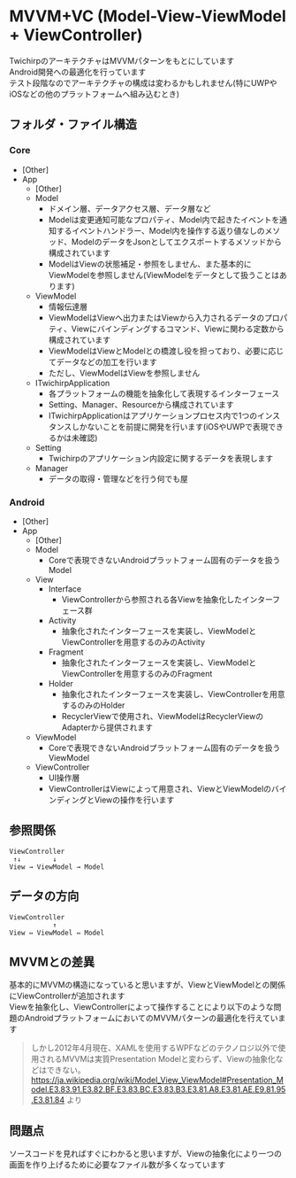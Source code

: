 # MVVM+VC (Model-View-ViewModel + ViewController)
TwichirpのアーキテクチャはMVVMパターンをもとにしています  
Android開発への最適化を行っています  
テスト段階なのでアーキテクチャの構成は変わるかもしれません(特にUWPやiOSなどの他のプラットフォームへ組み込むとき)

## フォルダ・ファイル構造

### Core
- [Other]
- App
  - [Other]
  - Model
     - ドメイン層、データアクセス層、データ層など
     - Modelは変更通知可能なプロパティ、Model内で起きたイベントを通知するイベントハンドラー、Model内を操作する返り値なしのメソッド、ModelのデータをJsonとしてエクスポートするメソッドから構成されています
     - ModelはViewの状態補足・参照をしません、また基本的にViewModelを参照しません(ViewModelをデータとして扱うことはあります)
  - ViewModel
     - 情報伝達層
     - ViewModelはViewへ出力またはViewから入力されるデータのプロパティ、Viewにバインディングするコマンド、Viewに関わる定数から構成されています
     - ViewModelはViewとModelとの橋渡し役を担っており、必要に応じてデータなどの加工を行います
     - ただし、ViewModelはViewを参照しません
  - ITwichirpApplication
     - 各プラットフォームの機能を抽象化して表現するインターフェース
     - Setting、Manager、Resourceから構成されています
     - ITwichirpApplicationはアプリケーションプロセス内で1つのインスタンスしかないことを前提に開発を行います(iOSやUWPで表現できるかは未確認)
  - Setting
     - Twichirpのアプリケーション内設定に関するデータを表現します 
  - Manager
     - データの取得・管理などを行う何でも屋 

### Android
- [Other]
- App
  - [Other]
  - Model
    - Coreで表現できないAndroidプラットフォーム固有のデータを扱うModel
  - View
    - Interface
      - ViewControllerから参照される各Viewを抽象化したインターフェース群
    - Activity
      - 抽象化されたインターフェースを実装し、ViewModelとViewControllerを用意するのみのActivity 
    - Fragment
      - 抽象化されたインターフェースを実装し、ViewModelとViewControllerを用意するのみのFragment 
    - Holder 
      - 抽象化されたインターフェースを実装し、ViewControllerを用意するのみのHolder
      - RecyclerViewで使用され、ViewModelはRecyclerViewのAdapterから提供されます
  - ViewModel
    - Coreで表現できないAndroidプラットフォーム固有のデータを扱うViewModel 
  - ViewController
    - UI操作層
    - ViewControllerはViewによって用意され、ViewとViewModelのバインディングとViewの操作を行います

## 参照関係
~~~
ViewController
 ↑↓        ↓
View → ViewModel → Model
~~~

## データの方向
~~~
ViewController
           ↑
View ⇔ ViewModel ⇔ Model
~~~


## MVVMとの差異
基本的にMVVMの構造になっていると思いますが、ViewとViewModelとの関係にViewControllerが追加されます  
Viewを抽象化し、ViewControllerによって操作することにより以下のような問題のAndroidプラットフォームにおいてのMVVMパターンの最適化を行えています
> しかし2012年4月現在、XAMLを使用するWPFなどのテクノロジ以外で使用されるMVVMは実質Presentation Modelと変わらず、Viewの抽象化などはできない。
> https://ja.wikipedia.org/wiki/Model_View_ViewModel#Presentation_Model.E3.83.91.E3.82.BF.E3.83.BC.E3.83.B3.E3.81.A8.E3.81.AE.E9.81.95.E3.81.84 より

## 問題点
ソースコードを見ればすぐにわかると思いますが、Viewの抽象化により一つの画面を作り上げるために必要なファイル数が多くなっています